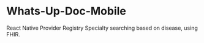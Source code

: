 # Whats-Up-Doc-Mobile
React Native Provider Registry Specialty searching based on disease, using FHIR.
